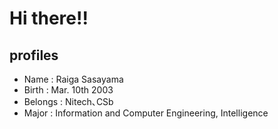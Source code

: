 # Hi there!!

## profiles
- Name : Raiga Sasayama
- Birth : Mar. 10th 2003
- Belongs : Nitech､CSb
- Major : Information and Computer Engineering, Intelligence
